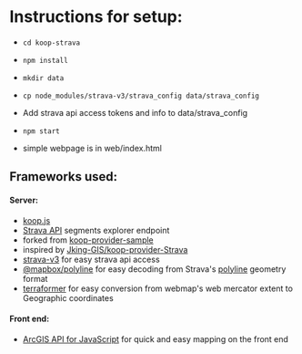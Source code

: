 # Instructions for setup:
- `cd koop-strava`
- `npm install`
- `mkdir data`
- `cp node_modules/strava-v3/strava_config data/strava_config`
- Add strava api access tokens and info to data/strava_config
- `npm start`

- simple webpage is in web/index.html



## Frameworks used:
#### Server:
- [koop.js](https://koopjs.github.io/)
- [Strava API](https://developers.strava.com/docs/reference/#api-Segments-exploreSegments) segments explorer endpoint
- forked from [koop-provider-sample](https://github.com/koopjs/koop-provider-sample)
- inspired by [Jking-GIS/koop-provider-Strava](https://github.com/Jking-GIS/koop-provider-Strava)
- [strava-v3](https://www.npmjs.com/package/strava-v3) for easy strava api access
- [@mapbox/polyline](https://www.npmjs.com/package/@mapbox/polyline) for easy decoding from Strava's [polyline](https://developers.google.com/maps/documentation/utilities/polylinealgorithm) geometry format 
- [terraformer](https://www.npmjs.com/package/terraformer) for easy conversion from webmap's web mercator extent to Geographic coordinates

#### Front end:
- [ArcGIS API for JavaScript](https://developers.arcgis.com/javascript/latest/api-reference/index.html) for quick and easy mapping on the front end
